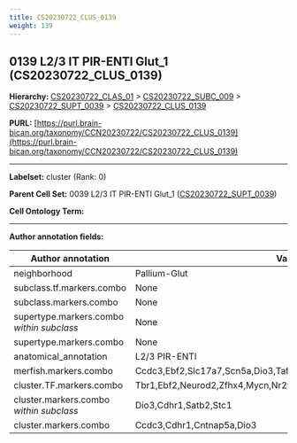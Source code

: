 ```yaml
---
title: CS20230722_CLUS_0139
weight: 139
---
```

## 0139 L2/3 IT PIR-ENTl Glut_1 (CS20230722_CLUS_0139)
<b>Hierarchy: </b>
[CS20230722_CLAS_01](../CS20230722_CLAS_01) >
[CS20230722_SUBC_009](../CS20230722_SUBC_009) >
[CS20230722_SUPT_0039](../CS20230722_SUPT_0039) >
[CS20230722_CLUS_0139](../CS20230722_CLUS_0139)

**PURL:** [https://purl.brain-bican.org/taxonomy/CCN20230722/CS20230722_CLUS_0139](https://purl.brain-bican.org/taxonomy/CCN20230722/CS20230722_CLUS_0139)

---


**Labelset:** cluster (Rank: 0)

**Parent Cell Set:** 0039 L2/3 IT PIR-ENTl Glut_1 ([CS20230722_SUPT_0039](../CS20230722_SUPT_0039))



**Cell Ontology Term:** 

[MARKER GENES.]: #


---

[TRANSFERRED ANNOTATIONS.]: #


[AUTHOR ANNOTATION FIELDS.]: #


**Author annotation fields:**

| Author annotation | Value |
|-------------------|-------|
|neighborhood|Pallium-Glut|
|subclass.tf.markers.combo|None|
|subclass.markers.combo|None|
|supertype.markers.combo _within subclass_|None|
|supertype.markers.combo|None|
|anatomical_annotation|L2/3 PIR-ENTl|
|merfish.markers.combo|Ccdc3,Ebf2,Slc17a7,Scn5a,Dio3,Tafa1,Gpr83,Ccbe1,Rprm,Grm8,Mdga1|
|cluster.TF.markers.combo|Tbr1,Ebf2,Neurod2,Zfhx4,Mycn,Nr2f2|
|cluster.markers.combo _within subclass_|Dio3,Cdhr1,Satb2,Stc1|
|cluster.markers.combo|Ccdc3,Cdhr1,Cntnap5a,Dio3|
